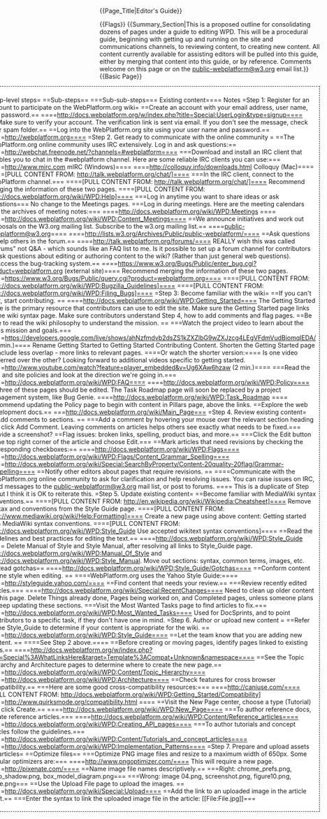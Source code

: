{{Page_Title|Editor's Guide}}

{{Flags}}
{{Summary_Section|This is a proposed outline for consolidating dozens of pages under a guide to editing WPD. This will be a procedural guide, beginning with getting up and running on the site and communications channels, to reviewing content, to creating new content. All content currently available for assisting editors will be pulled into this guide, either by merging that content into this guide, or by reference. Comments welcome on this page or on the public-webplatform@w3.org email list.}}
{{Basic Page}}

<div style='float: right;background: white;border:1px dashed black;padding: 1ex;margin-left:1ex;'>

=Top-level steps=
==Sub-steps==
===Sub-sub-steps===
Existing content====
Notes
=Step 1: Register for an account to participate on the WebPlatform.org wiki=
==Create an account with your email address, user name, and password.==
====http://docs.webplatform.org/w/index.php?title=Special:UserLogin&type=signup====
==Make sure to verify your account. The verification link is sent via email. If you don't see the message, check your spam folder.==
==Log into the WebPlatform.org site using your user name and password.==
====http://webplatform.org====
=Step 2. Get ready to communicate with the online community =
==The WebPlatform.org online community uses IRC extensively. Log in and ask questions:==
====http://webchat.freenode.net/?channels=#webplatform====
===Download and install an IRC client that enables you to chat in the #webplatform channel. Here are some reliable IRC clients you can use:===
====http://www.mirc.com mIRC (Windows)====
====http://colloquy.info/downloads.html Colloquy (Mac)====
====[PULL CONTENT FROM: http://talk.webplatform.org/chat/]====
===In the IRC client, connect to the WebPlatform channel.===
====[PULL CONTENT FROM: http://talk.webplatform.org/chat/]====
Recommend merging the information of these two pages.
====[PULL CONTENT FROM: http://docs.webplatform.org/wiki/WPD:Help]====
===Log in anytime you want to share ideas or ask questions===
No change to the Meetings pages.
===Log in during meetings. Here are the meeting calendars and the archives of meeting notes:===
====http://docs.webplatform.org/wiki/WPD:Meetings ====
====http://docs.webplatform.org/wiki/WPD:Content_Meetings====
==We announce initiatives and work out proposals on the W3.org mailing list. Subscribe to the w3.org mailing list.==
====public-webplatform@w3.org====
====http://lists.w3.org/Archives/Public/public-webplatform/====
==Ask questions or help others in the forum.==
====http://talk.webplatform.org/forums/====
REALLY wish this was called "Forums" not Q&A - which sounds like an FAQ list to me. Is it possible to set up a forum channel for contributors to ask questions about editing or authoring content to the wiki? (Rather than just general web questions).
==Access the bug-tracking system.==
====https://www.w3.org/Bugs/Public/enter_bug.cgi?product=webplatform.org (external site)====
Recommend merging the information of these two pages.
====https://www.w3.org/Bugs/Public/query.cgi?product=webplatform.org====
====[PULL CONTENT FROM: http://docs.webplatform.org/wiki/WPD:Bugzilla_Guidelines]====
====[PULL CONTENT FROM: http://docs.webplatform.org/wiki/WPD:Filing_Bugs]====
=Step 3: Become familiar with the wiki=
==If you can't wait, start contributing. ==
====http://docs.webplatform.org/wiki/WPD:Getting_Started====
The Getting Started page is the primary resource that contributors can use to edit the site. Make sure the Getting Started page links to the wiki syntax page. Make sure contributors understand Step 4, how to add comments and flag pages.
==Be sure to read the wiki philosophy to understand the mission. ==
===Watch the project video to learn about the site's mission and goals.===
====https://developers.google.com/live/shows/ahNzfmdvb2dsZS1kZXZlbG9wZXJzcg4LEgVFdmVudBiomqIEDA/ (29 min.)====
Rename Getting Started to Getting Started Contributing Content. Shorten the Getting Started page to include less overlap - more links to relevant pages. 
====Or watch the shorter version:====
Is one video preferred over the other? Looking forward to additional videos specific to getting started.
====http://www.youtube.com/watch?feature=player_embedded&v=Ug6XAw6hzaw (2 min.)====
===Read the FAQ and site policies and look at the direction we're going in.===
====http://docs.webplatform.org/wiki/WPD:FAQ====
====http://docs.webplatform.org/wiki/WPD:Policy====
All three of these pages should be edited. The Task Roadmap page will soon be replaced by a project management system, like Bug Genie.
====http://docs.webplatform.org/wiki/WPD:Task_Roadmap ====
Recommend updating the Policy page to begin with content in Pillars page, above the links.
==Explore the web development docs.==
===http://docs.webplatform.org/wiki/Main_Page===
=Step 4. Review existing content=
==Add comments to sections. ==
===Add a comment by hovering your mouse over the relevant section heading and click Add Comment. Leaving comments on articles helps others see exactly what needs to be fixed.===
Provide a screenshot?
==Flag issues: broken links, spelling, product bias, and more.==
===Click the Edit button in the top right corner of the article and choose Edit.===
==Mark articles that need revisions by checking the corresponding checkboxes:==
====http://docs.webplatform.org/wiki/WPD:Flags====
====http://docs.webplatform.org/wiki/WPD:Flags/Content_Grammar_Spelling====
====http://docs.webplatform.org/wiki/Special:SearchByProperty/Content-20quality-20flag/Grammar-2FSpelling====
==Notify other editors about pages that require revisions. ==
====Communicate with the WebPlatform.org online community to ask for clarification and help resolving issues. You can raise issues on IRC, send messages to the public-webplatform@w3.org mail list, or post to forums. ====
This is a duplicate of Step 3, but I think it is OK to reiterate this.
=Step 5. Update existing content=
==Become familiar with MediaWiki syntax conventions.==
====[PULL CONTENT FROM: http://en.wikipedia.org/wiki/Wikipedia:Cheatsheet]====
Remove syntax and conventions from the Style Guide page.
====[PULL CONTENT FROM: http://www.mediawiki.org/wiki/Help:Formatting]====
Create a new page using above content: Getting started with MediaWiki syntax conventions.
====[PULL CONTENT FROM: http://docs.webplatform.org/wiki/WPD:Style_Guide Use accepted wikitext syntax conventions]====
==Read the guidelines and best practices for editing the text.==
====http://docs.webplatform.org/wiki/WPD:Style_Guide ====
Delete Manual of Style and Style Manual, after resolving all links to Style_Guide page. http://docs.webplatform.org/wiki/WPD:Manual_Of_Style and http://docs.webplatform.org/wiki/WPD:Style_Manual. Move out sections: syntax, common terms, images, etc.
==Read gotchas==
====http://docs.webplatform.org/wiki/WPD:Style_Guide/Gotchas====
==Conform content to one style when editing. ==
====WebPlatform.org uses the Yahoo Style Guide:====
====http://styleguide.yahoo.com/====
==Find content that needs your review.==
===Review recently edited articles.===
====http://docs.webplatform.org/wiki/Special:RecentChanges====
Need to clean up older content on this page. Delete Things already done, Pages being worked on, and Completed pages, unless someone plans to keep updating these sections. 
===Visit the Most Wanted Tasks page to find articles to fix.===
====http://docs.webplatform.org/wiki/WPD:Most_Wanted_Tasks====
Used for DocSprints, and to point contributors to a specific task, if they don't have one in mind.
=Step 6. Author or upload new content =
==Refer to the Style_Guide to determine if your content is appropriate for the wiki. ==
====http://docs.webplatform.org/wiki/WPD:Style_Guide====
==Let the team know that you are adding new content. ==
====See Step 2 above.====
==Before creating or moving pages, identify pages linked to existing docs.==
====http://docs.webplatform.org/w/index.php?title=Special%3AWhatLinksHere&target=Template%3ACompat+Unknown&namespace====
==See the Topic Hierarchy and Architecture pages to determine where to create the new page.==
====http://docs.webplatform.org/wiki/WPD:Content/Topic_Hierarchy====
====http://docs.webplatform.org/wiki/WPD:Architecture====
==Check features for cross browser compatibility.==
===Here are some good cross-compatibility resources:===
====http://caniuse.com/====
[PULL CONTENT FROM: http://docs.webplatform.org/wiki/WPD:Getting_Started/Compatibility]
====http://www.quirksmode.org/compatibility.html ====
==Visit the New Page center, choose a type (Tutorial) and click Create.==
====http://docs.webplatform.org/wiki/WPD:New_Page====
===To author reference docs, create reference articles.===
====http://docs.webplatform.org/wiki/WPD:Content/Reference_articles====
====http://docs.webplatform.org/wiki/WPD:Creating_API_pages====
===To author tutorials and concept articles follow the guidelines.===
====http://docs.webplatform.org/wiki/WPD:Content/Tutorials_and_concept_articles====
====http://docs.webplatform.org/wiki/WPD:Implementation_Patterns====
=Step 7. Prepare and upload assets for articles=
==Optimize files==
===Optimize PNG image files and resize to a maximum width of 650px. Some popular optimizers are:===
====http://www.pngoptimizer.com/====
This will require a new page. 
====http://pixenate.com/====
==Name image file names descriptively.==
===Right: chrome_prefs.png, drop_shadow.png, box_model_diagram.png===
===Wrong: image 04.png, screenshot.png, figure10.png, code.png===
==Use the Upload File page to upload the images. ==
====http://docs.webplatform.org/wiki/Special:Upload====
==Add the link to an uploaded image in the article draft.==
===Enter the syntax to link the uploaded image file in the article: [[File:File.jpg]]===
</div>
